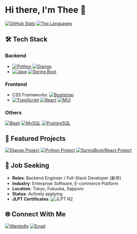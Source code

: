 # Hi there, I'm Thee 👋

[![GitHub Stats](https://github-readme-stats-rho-three-33.vercel.app/api?cache_bust=1759887515&username=Thee5176&show_icons=true&theme=vue)](https://github.com/anuraghazra/github-readme-stats)
[![Top Languages](https://github-readme-stats-rho-three-33.vercel.app/api/top-langs/?cache_bust=1759887515&username=Thee5176&layout=compact&theme=vue)](https://github.com/anuraghazra/github-readme-stats)

## 🛠️ Tech Stack
### Backend
- [![Python](https://img.shields.io/badge/Python-3776AB?logo=python&logoColor=white)](https://github.com/topics/python) [![Django](https://img.shields.io/badge/Django-092E20?logo=django&logoColor=white)](https://github.com/topics/django)
- [![Java](https://img.shields.io/badge/Java-007396?logo=java&logoColor=white)](https://github.com/topics/java) [![Spring Boot](https://img.shields.io/badge/Spring_Boot-6DB33F?logo=spring-boot&logoColor=white)](https://github.com/topics/spring-boot)

### Frontend
- CSS Frameworks: [![Bootstrap](https://img.shields.io/badge/Bootstrap-7952B3?logo=bootstrap&logoColor=white)](https://github.com/topics/bootstrap)
- [![TypeScript](https://img.shields.io/badge/TypeScript-3178C6?logo=typescript&logoColor=white)](https://github.com/topics/typescript) [![React](https://img.shields.io/badge/React-61DAFB?logo=react&logoColor=black)](https://github.com/topics/react) [![MUI](https://img.shields.io/badge/MUI-007FFF?logo=mui&logoColor=white)](https://github.com/topics/material-ui)

### Others
<!-- Kafka(currently learnning) -->
[![Bash](https://img.shields.io/badge/Bash-4EAA25?logo=gnubash&logoColor=white)](https://github.com/topics/bash)
[![MySQL](https://img.shields.io/badge/MySQL-4479A1?logo=mysql&logoColor=white)](https://github.com/topics/mysql)
[![PostgreSQL](https://img.shields.io/badge/PostgreSQL-4169E1?logo=postgresql&logoColor=white)](https://github.com/topics/postgresql)

## 🌟 Featured Projects
[![Django Project](https://github-readme-stats-rho-three-33.vercel.app/api/pin/?cache_bust=1759887515&username=Thee5176&repo=Django_FastReckon&theme=vue)](https://github.com/Thee5176/Django_FastReckon)
[![Python Project](https://github-readme-stats-rho-three-33.vercel.app/api/pin/?cache_bust=1759887515&username=Thee5176&repo=Clipboard_To_Anki&theme=vue)](https://github.com/Thee5176/Clipboard_To_Anki)
[![SpringBoot/React Project](https://github-readme-stats-rho-three-33.vercel.app/api/pin/?cache_bust=1759887515&username=Thee5176&repo=Accounting_CQRS_Project&theme=vue)](https://github.com/Thee5176/Accounting_CQRS_Project)

## 🎯 Job Seeking
- **Roles**: Backend Engineer / Full-Stack Developer (新卒)
- **Industry**: Enterprise Software, E-commerce Platform
- **Location**: Tokyo, Fukuoka, Sapporo
- **Status**: Actively applying
- **JLPT Certificates**: ![JLPT N2](https://img.shields.io/badge/JLPT-N2-green)

## 🌐 Connect With Me
[![Wantedly](https://img.shields.io/badge/Wantedly-00B4FF?logo=wantedly&logoColor=white)](https://www.wantedly.com/id/Thee5176)
[![Email](https://img.shields.io/badge/Email-EA4335?logo=gmail)](mailto:dev.thee5176@gmail.com)
